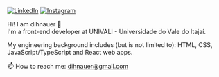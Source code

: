 [![LinkedIn](https://img.shields.io/badge/LinkedIn-0077B5?style=for-the-badge&logo=linkedin&logoColor=white)](https://www.linkedin.com/in/dihnauer/)
[![Instagram](https://img.shields.io/badge/Instagram-E4405F?style=for-the-badge&logo=instagram&logoColor=white)](https://instagram.com/dihnauer)

Hi! I am dihnauer 👋 <br />
I'm a front-end developer at UNIVALI - Universidade do Vale do Itajaí.

My engineering background includes (but is not limited to): HTML, CSS, JavaScript/TypeScript and React web apps.

📫 How to reach me: dihnauer@gmail.com
